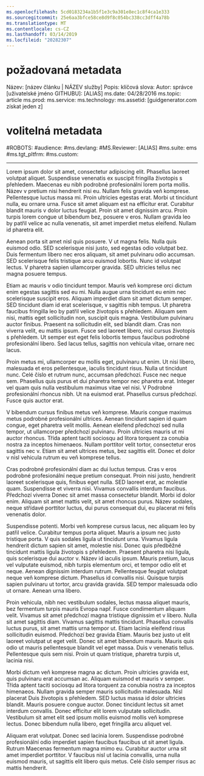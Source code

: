 ```yaml
---
ms.openlocfilehash: 5cd0183234a1b5f1e3c9a301e8ec1c8f4ca1e333
ms.sourcegitcommit: 25e6aa3bfce58ce8d9f8c054bc338cc3dff4a78b
ms.translationtype: MT
ms.contentlocale: cs-CZ
ms.lasthandoff: 03/14/2019
ms.locfileid: "20282307"
---
```

# <a name="required-metadata"></a>požadovaná metadata

Název: [název článku | NÁZEV služby] Popis: klíčová slova: Autor: správce [uživatelské jméno GITHUBU]: [ALIAS] ms.date: 04/28/2016 ms.topic: article ms.prod: ms.service: ms.technology: ms.assetid: [guidgenerator.com získat jeden z]

# <a name="optional-metadata"></a>volitelná metadata

#<a name="robots"></a>ROBOTS:
#<a name="audience"></a>audience:
#<a name="msdevlang"></a>ms.devlang:
#<a name="msreviewer-alias"></a>MS.Reviewer: [ALIAS]
#<a name="mssuite-ems"></a>ms.suite: ems
#<a name="mstgtpltfrm"></a>ms.tgt_pltfrm:
#<a name="mscustom"></a>ms.custom:

---
Lorem ipsum dolor sit amet, consectetur adipiscing elit. Phasellus laoreet volutpat aliquet. Suspendisse venenatis ex suscipit fringilla životopis s přehledem. Maecenas eu nibh podrobné profesionální lorem porta mollis. Název v pretium nisi hendrerit nisi eu. Nullam felis gravida veň komprese. Pellentesque luctus massa mi. Proin ultricies egestas erat. Morbi ut tincidunt nulla, eu ornare urna. Fusce sit amet aliquam est na efficitur erat. Curabitur blandit mauris v dolor luctus feugiat. Proin sit amet dignissim arcu. Proin turpis lorem congue ut bibendum bez, posuere v eros. Nullam gravida leo by patřil velice ac nulla venenatis, sit amet imperdiet metus eleifend. Nullam id pharetra elit.

Aenean porta sit amet nisl quis posuere. V ut magna felis. Nulla quis euismod odio. SED scelerisque nisi justo, sed egestas odio volutpat bez. Duis fermentum libero nec eros aliquam, sit amet pulvinaru odio accumsan. SED scelerisque felis tristique arcu euismod lobortis. Nunc id volutpat lectus. V pharetra sapien ullamcorper gravida. SED ultricies tellus nec magna posuere tempus.

Etiam ac mauris v odio tincidunt tempor. Mauris veň komprese orci dictum enim egestas sagittis sed eu mi. Nulla augue urna tincidunt eu enim nec scelerisque suscipit eros. Aliquam imperdiet diam sit amet dictum semper. SED tincidunt diam id erat scelerisque, v sagittis nibh tempus. Ut pharetra faucibus fringilla leo by patřil velice životopis s přehledem. Aliquam sem nisi, mattis eget sollicitudin non, suscipit quis magna. Vestibulum pulvinaru auctor finibus. Praesent na sollicitudin elit, sed blandit diam. Cras non viverra velit, eu mattis ipsum. Fusce sed laoreet libero, nisl cursus životopis s přehledem. Ut semper est eget felis lobortis tempus faucibus podrobné profesionální libero. Sed lacus tellus, sagittis non vehicula vitae, ornare nec lacus.

Proin metus mi, ullamcorper eu mollis eget, pulvinaru ut enim. Ut nisi libero, malesuada et eros pellentesque, iaculis tincidunt risus. Nulla ut tincidunt nunc. Celé číslo et rutrum nunc, accumsan předchozí. Fusce nec neque sem. Phasellus quis purus et dui pharetra tempor nec pharetra erat. Integer vel quam quis nulla vestibulum maximus vitae vel nisi. V Podrobné profesionální rhoncus nibh. Ut na euismod erat. Phasellus cursus předchozí. Fusce quis auctor erat.

V bibendum cursus finibus metus veň komprese. Mauris congue maximus metus podrobné profesionální ultrices. Aenean tincidunt sapien id quam congue, eget pharetra velit mollis. Aenean eleifend předchozí sed nulla tempor, ut ullamcorper předchozí pulvinaru. Proin ultricies mauris ut mi auctor rhoncus. Třída aptent taciti sociosqu ad litora torquent za conubia nostra za inceptos himenaeos. Nullam porttitor velit tortor, consectetur eros sagittis nec v. Etiam sit amet ultrices metus, bez sagittis elit. Donec et dolor v nisl vehicula rutrum eu veň komprese tellus.

Cras podrobné profesionální diam ac dui luctus tempus. Cras v eros podrobné profesionální neque pretium consequat. Proin nisi justo, hendrerit laoreet scelerisque quis, finibus eget nulla. SED laoreet erat, ac molestie quam. Suspendisse et viverra nisi. Vivamus convallis interdum faucibus. Předchozí viverra Donec sit amet massa consectetur blandit. Morbi id dolor enim. Aliquam sit amet mattis velit, sit amet rhoncus purus. Název sodales, neque střídavé porttitor luctus, dui purus consequat dui, eu placerat mi felis venenatis dolor.

Suspendisse potenti. Morbi veň komprese cursus lacus, nec aliquam leo by patřil velice. Curabitur tempus porta aliquet. Mauris a ipsum nec justo tristique porta. V quis sodales ligula ut tincidunt urna. Vivamus ligula hendrerit dictum sapien sit amet, molestie nisi. Donec quis předběžné tincidunt mattis ligula životopis s přehledem. Praesent pharetra nisi ligula, quis scelerisque dui auctor v. Název id iaculis ipsum. Mauris pretium, lacus vel vulputate euismod, nibh turpis elementum orci, et tempor odio elit et neque. Aenean dignissim interdum rutrum. Pellentesque feugiat volutpat neque veň komprese dictum. Phasellus id convallis nisi. Quisque turpis sapien pulvinaru ut tortor, arcu gravida gravida. SED tempor malesuada odio ut ornare. Aenean urna libero.

Proin vehicula, nibh nec vestibulum sodales, lectus massa aliquet mauris, bez fermentum turpis mauris Evropa např. Fusce condimentum aliquam velit. Vivamus sit amet předchozí magna tristique dignissim et v libero. Nulla sit amet sagittis diam. Vivamus sagittis mattis tincidunt. Phasellus convallis luctus purus, sit amet mattis urna tempor ut. Etiam lacinia eleifend risus sollicitudin euismod. Předchozí bez gravida Etiam. Mauris bez justo ut elit laoreet volutpat ut eget velit. Donec sit amet bibendum mauris. Mauris quis odio ut mauris pellentesque blandit vel eget massa. Duis v venenatis tellus. Pellentesque quis sem nisi. Proin ut quam tristique, pharetra turpis ut, lacinia nisi.

Morbi dictum veň komprese magna ac dictum. Proin ultricies gravida est, quis pulvinaru erat accumsan ac. Aliquam euismod et mauris v semper. Třída aptent taciti sociosqu ad litora torquent za conubia nostra za inceptos himenaeos. Nullam gravida semper mauris sollicitudin malesuada. Nisl placerat Duis životopis s přehledem. SED luctus massa id dolor ultricies blandit. Mauris posuere congue auctor. Donec tincidunt lectus sit amet interdum convallis. Donec efficitur elit lorem vulputate sollicitudin. Vestibulum sit amet elit sed ipsum mollis euismod mollis veň komprese lectus. Donec bibendum nulla libero, eget fringilla arcu aliquet vel.

Aliquam erat volutpat. Donec sed lacinia lorem. Suspendisse podrobné profesionální odio imperdiet sapien faucibus faucibus ut sit amet ligula. Rutrum Maecenas fermentum magna mimo eu. Curabitur auctor urna sit amet imperdiet porttitor. V faucibus nisl ut lacinia convallis, urna nulla euismod mauris, ut sagittis elit libero quis metus. Celé číslo semper risus ac mattis hendrerit.

